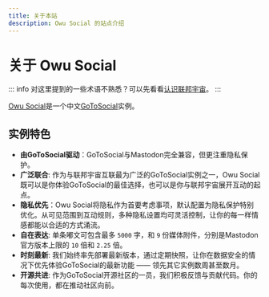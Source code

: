 ```yaml
---
title: 关于本站
description: Owu Social 的站点介绍
---
```


# 关于 Owu Social

::: info
对这里提到的一些术语不熟悉？可以先看看[认识联邦宇宙](/faq/fediverse.md)。
:::

[Owu Social](https://scg.owu.one)是一个中文[GoToSocial](https://gotosocial.org)实例。

## 实例特色

- **由GoToSocial驱动**：GoToSocial与Mastodon完全兼容，但更注重隐私保护。
- **广泛联合**: 作为与联邦宇宙互联最为广泛的GoToSocial实例之一，Owu Social既可以是你体验GoToSocial的最佳选择，也可以是你与联邦宇宙展开互动的起点。
- **隐私优先**：Owu Social将隐私作为首要考虑事项，默认配置为隐私保护特别优化。从可见范围到互动规则，多种隐私设置均可灵活控制，让你的每一样情感都能以合适的方式涌流。
- **自在表达**: 单条嘟文可包含最多 `5000` 字，和 `9` 份媒体附件，分别是Mastodon官方版本上限的 `10` 倍和 `2.25` 倍。
- **时刻最新**: 我们始终率先部署最新版本，通过定期快照，让你在数据安全的情况下优先体验GoToSocial的最新功能 —— 领先其它实例数周甚至数月。
- **开源共进**: 作为GoToSocial开源社区的一员，我们积极反馈与贡献代码。你的每次使用，都在推动社区向前。
